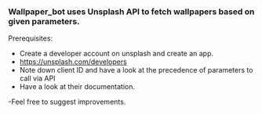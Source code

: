 ### Wallpaper_bot uses Unsplash API to fetch wallpapers based on given parameters.

Prerequisites:
- Create a developer account on unsplash and create an app.
- https://unsplash.com/developers
- Note down client ID and have a look at the precedence of parameters to call via API
- Have a look at their documentation.

-Feel free to suggest improvements.

